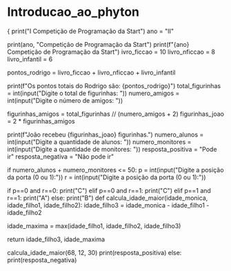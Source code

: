 # Introducao_ao_phyton
{
print("I Competição de Programação da Start")
ano = "II"

print(ano, "Competição de Programação da Start")
print(f"{ano} Competição de Programação da Start")
ivro_ficcao = 10
livro_nficcao = 8
livro_infantil = 6

pontos_rodrigo = livro_ficcao + livro_nficcao + livro_infantil

print(f"Os pontos totais do Rodrigo são: {pontos_rodrigo}")
total_figurinhas = int(input("Digite o total de figurinhas: "))
numero_amigos = int(input("Digite o número de amigos: "))

figurinhas_amigos = total_figurinhas // (numero_amigos + 2)
figurinhas_joao = 2 * figurinhas_amigos

print(f"João recebeu {figurinhas_joao} figurinhas.")
numero_alunos = int(input("Digite a quantidade de alunos: "))
numero_monitores = int(input("Digite a quantidade de monitores: "))
resposta_positiva = "Pode ir"
resposta_negativa = "Não pode ir"

if numero_alunos + numero_monitores <= 50:
p = int(input("Digite a posição da porta (0 ou 1):"))
r = int(input("Digite a posição da porta (0 ou 1):"))

if p==0 and r==0:
  print("C")
elif p==0 and r==1:
    print("C")
elif p==1 and r==1:
  print("A")
else:
  print("B")
  def calcula_idade_maior(idade_monica, idade_filho1, idade_filho2):
  idade_filho3 = idade_monica - idade_filho1 - idade_filho2

  idade_maxima = max(idade_filho1, idade_filho2, idade_filho3)

  return idade_filho3, idade_maxima

calcula_idade_maior(68, 12, 30)
  print(resposta_positiva)
else:
  print(resposta_negativa)
